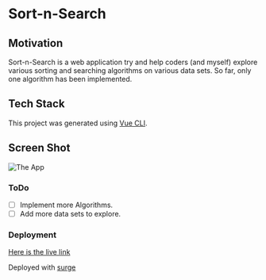 # Sort-n-Search

## Motivation

Sort-n-Search is a web application try and help coders (and myself) explore various sorting and searching algorithms on various data sets. So far, only one algorithm has been implemented.

## Tech Stack

This project was generated using [Vue CLI](https://cli.vuejs.org/).

## Screen Shot

![The App](https://c1.staticflickr.com/2/1794/43171614535_42103aa323_c.jpg)

### ToDo

- [ ] Implement more Algorithms.
- [ ] Add more data sets to explore.

### Deployment

[Here is the live link](https://sort-n-search.surge.sh/)

Deployed with [surge](https://surge.sh/)